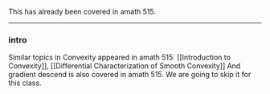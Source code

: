 This has already been covered in amath 515. 

---

### **intro**

 Similar topics in Convexity appeared in amath 515: [[Introduction to Convexity]], [[Differential Characterization of Smooth Convexity]]
 And gradient descend is also covered in amath 515.  We are going to skip it for this class. 